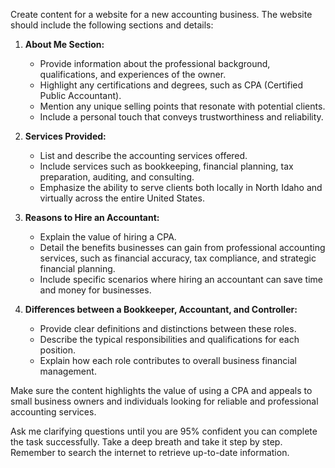 Create content for a website for a new accounting business. The website should include the following sections and details:

1. **About Me Section:**
    - Provide information about the professional background, qualifications, and experiences of the owner.
    - Highlight any certifications and degrees, such as CPA (Certified Public Accountant).
    - Mention any unique selling points that resonate with potential clients.
    - Include a personal touch that conveys trustworthiness and reliability.

2. **Services Provided:**
    - List and describe the accounting services offered.
    - Include services such as bookkeeping, financial planning, tax preparation, auditing, and consulting.
    - Emphasize the ability to serve clients both locally in North Idaho and virtually across the entire United States.

3. **Reasons to Hire an Accountant:**
    - Explain the value of hiring a CPA.
    - Detail the benefits businesses can gain from professional accounting services, such as financial accuracy, tax compliance, and strategic financial planning.
    - Include specific scenarios where hiring an accountant can save time and money for businesses.

4. **Differences between a Bookkeeper, Accountant, and Controller:**
    - Provide clear definitions and distinctions between these roles.
    - Describe the typical responsibilities and qualifications for each position.
    - Explain how each role contributes to overall business financial management.

Make sure the content highlights the value of using a CPA and appeals to small business owners and individuals looking for reliable and professional accounting services. 

Ask me clarifying questions until you are 95% confident you can complete the task successfully. Take a deep breath and take it step by step. Remember to search the internet to retrieve up-to-date information.